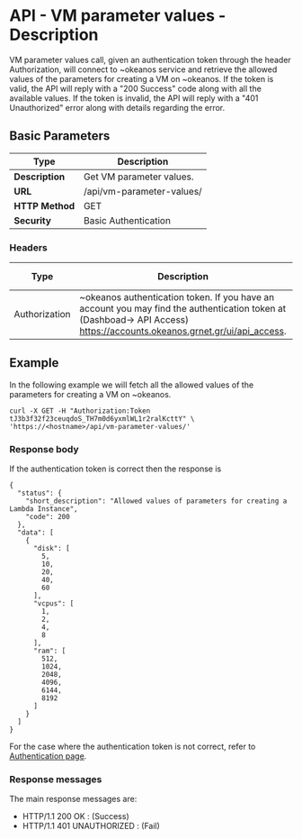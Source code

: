 
# API - VM parameter values - Description
VM parameter values call, given an authentication token through the header Authorization, will connect to ~okeanos service and retrieve the allowed values
of the parameters for creating a VM on ~okeanos. If the token is valid, the API will reply with a "200 Success" code along with all the available values. If the token is
invalid, the API will reply with a "401 Unauthorized" error along with details regarding the error.


## Basic Parameters
|Type             | Description
|-----------------|--------------------------
| **Description** | Get VM parameter values.
| **URL**         | /api/vm-parameter-values/
| **HTTP Method** | GET
| **Security**    | Basic Authentication

### Headers

Type          | Description          | Required | Default value | Example value
------------- | -------------------- | -------- | ------------- | ----------------------------
Authorization | ~okeanos authentication token. If you have an account you may find the authentication token at (Dashboad-> API Access) https://accounts.okeanos.grnet.gr/ui/api_access. | `Yes`    | None          | Token tJ3b3f32f23ceuqdoS_..

## Example
In the following example we will fetch all the allowed values of the parameters
for creating a VM on ~okeanos.

```
curl -X GET -H "Authorization:Token tJ3b3f32f23ceuqdoS_TH7m0d6yxmlWL1r2ralKcttY" \
'https://<hostname>/api/vm-parameter-values/'
```

### Response body
If the authentication token is correct then the response is

```
{
  "status": {
    "short_description": "Allowed values of parameters for creating a Lambda Instance",
    "code": 200
  },
  "data": [
    {
      "disk": [
        5,
        10,
        20,
        40,
        60
      ],
      "vcpus": [
        1,
        2,
        4,
        8
      ],
      "ram": [
        512,
        1024,
        2048,
        4096,
        6144,
        8192
      ]
    }
  ]
}
```

For the case where the authentication token is not correct, refer to [Authentication page](Authentication.md).

### Response messages
The main response messages are:

 - HTTP/1.1 200 OK : (Success)
 - HTTP/1.1 401 UNAUTHORIZED : (Fail)

